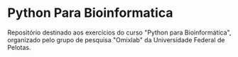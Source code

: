 # Python Para Bioinformatica

Repositório destinado aos exercícios do curso "Python para Bioinformática", organizado pelo grupo de pesquisa "Omixlab" da Universidade Federal de Pelotas.

